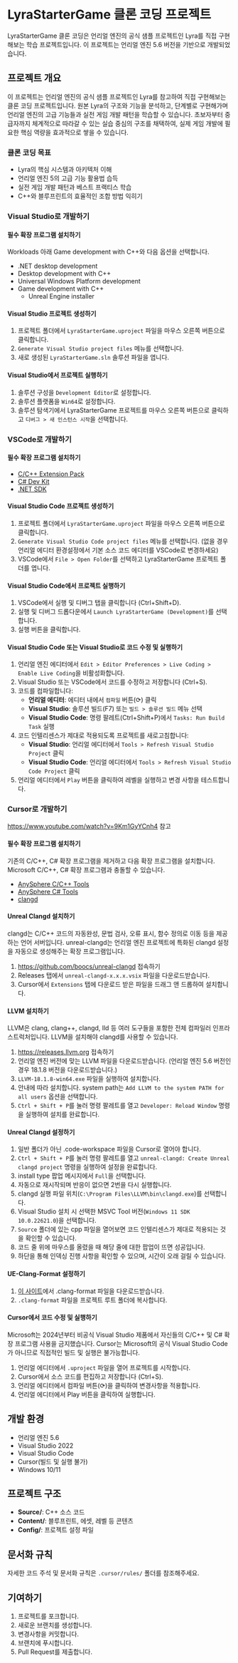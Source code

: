 # LyraStarterGame 클론 코딩 프로젝트

LyraStarterGame 클론 코딩은 언리얼 엔진의 공식 샘플 프로젝트인 Lyra를 직접 구현해보는 학습 프로젝트입니다. 이 프로젝트는 언리얼 엔진 5.6 버전을 기반으로 개발되었습니다.

## 프로젝트 개요

이 프로젝트는 언리얼 엔진의 공식 샘플 프로젝트인 Lyra를 참고하여 직접 구현해보는 클론 코딩 프로젝트입니다. 원본 Lyra의 구조와 기능을 분석하고, 단계별로 구현해가며 언리얼 엔진의 고급 기능들과 실전 게임 개발 패턴을 학습할 수 있습니다. 초보자부터 중급자까지 체계적으로 따라갈 수 있는 실습 중심의 구조를 채택하여, 실제 게임 개발에 필요한 핵심 역량을 효과적으로 쌓을 수 있습니다.

### 클론 코딩 목표

- Lyra의 핵심 시스템과 아키텍처 이해
- 언리얼 엔진 5의 고급 기능 활용법 습득
- 실전 게임 개발 패턴과 베스트 프랙티스 학습
- C++와 블루프린트의 효율적인 조합 방법 익히기

### Visual Studio로 개발하기

#### 필수 확장 프로그램 설치하기

Workloads 아래 Game development with C++와 다음 옵션을 선택합니다.

- .NET desktop development
- Desktop development with C++
- Universal Windows Platform development
- Game development with C++
  - Unreal Engine installer

#### Visual Studio 프로젝트 생성하기

1. 프로젝트 폴더에서 `LyraStarterGame.uproject` 파일을 마우스 오른쪽 버튼으로 클릭합니다.
2. `Generate Visual Studio project files` 메뉴를 선택합니다.
3. 새로 생성된 `LyraStarterGame.sln` 솔루션 파일을 엽니다.

#### Visual Studio에서 프로젝트 실행하기

1. 솔루션 구성을 `Development Editor`로 설정합니다.
2. 솔루션 플랫폼을 `Win64`로 설정합니다.
3. 솔루션 탐색기에서 LyraStarterGame 프로젝트를 마우스 오른쪽 버튼으로 클릭하고 `디버그 > 새 인스턴스 시작`을 선택합니다.

### VSCode로 개발하기

#### 필수 확장 프로그램 설치하기

- [C/C++ Extension Pack](https://marketplace.visualstudio.com/items?itemName=ms-vscode.cpptools-extension-pack)
- [C# Dev Kit](https://marketplace.visualstudio.com/items?itemName=ms-dotnettools.csdevkit)
- [.NET SDK](https://dotnet.microsoft.com/ko-kr/download)

#### Visual Studio Code 프로젝트 생성하기

1. 프로젝트 폴더에서 `LyraStarterGame.uproject` 파일을 마우스 오른쪽 버튼으로 클릭합니다.
2. `Generate Visual Studio Code project files` 메뉴를 선택합니다. (없을 경우 언리얼 에디터 환경설정에서 기본 소스 코드 에디터를 VSCode로 변경하세요)
3. VSCode에서 `File > Open Folder`를 선택하고 LyraStarterGame 프로젝트 폴더를 엽니다.

#### Visual Studio Code에서 프로젝트 실행하기

1. VSCode에서 실행 및 디버그 탭을 클릭합니다 (Ctrl+Shift+D).
2. 실행 및 디버그 드롭다운에서 `Launch LyraStarterGame (Development)`를 선택합니다.
3. 실행 버튼을 클릭합니다.

#### Visual Studio Code 또는 Visual Studio로 코드 수정 및 실행하기

1. 언리얼 엔진 에디터에서 `Edit > Editor Preferences > Live Coding > Enable Live Coding`을 비활성화합니다.
2. Visual Studio 또는 VSCode에서 코드를 수정하고 저장합니다 (Ctrl+S).
3. 코드를 컴파일합니다:
   - **언리얼 에디터**: 에디터 내에서 `컴파일` 버튼(⟳) 클릭
   - **Visual Studio**: 솔루션 빌드(F7) 또는 `빌드 > 솔루션 빌드` 메뉴 선택
   - **Visual Studio Code**: 명령 팔레트(Ctrl+Shift+P)에서 `Tasks: Run Build Task` 실행
4. 코드 인텔리센스가 제대로 적용되도록 프로젝트를 새로고침합니다:
   - **Visual Studio**: 언리얼 에디터에서 `Tools > Refresh Visual Studio Project` 클릭
   - **Visual Studio Code**: 언리얼 에디터에서 `Tools > Refresh Visual Studio Code Project` 클릭
5. 언리얼 에디터에서 `Play` 버튼을 클릭하여 레벨을 실행하고 변경 사항을 테스트합니다.

### Cursor로 개발하기

https://www.youtube.com/watch?v=9Km1GyYCnh4 참고

#### 필수 확장 프로그램 설치하기

기존의 C/C++, C# 확장 프로그램을 제거하고 다음 확장 프로그램을 설치합니다. Microsoft C/C++, C# 확장 프로그램과 충돌할 수 있습니다.

- [AnySphere C/C++ Tools](https://marketplace.cursorapi.com/items/?itemName=anysphere.cpptools)
- [AnySphere C# Tools](https://marketplace.cursorapi.com/items/?itemName=anysphere.csharp)
- [clangd](https://marketplace.cursorapi.com/items/?itemName=llvm-vs-code-extensions.vscode-clangd)

#### Unreal Clangd 설치하기

clangd는 C/C++ 코드의 자동완성, 문법 검사, 오류 표시, 함수 정의로 이동 등을 제공하는 언어 서버입니다. unreal-clangd는 언리얼 엔진 프로젝트에 특화된 clangd 설정을 자동으로 생성해주는 확장 프로그램입니다.

1. https://github.com/boocs/unreal-clangd 접속하기
2. Releases 탭에서 `unreal-clangd-x.x.x.vsix` 파일을 다운로드받습니다.
3. Cursor에서 `Extensions` 탭에 다운로드 받은 파일을 드래그 앤 드롭하여 설치합니다.

#### LLVM 설치하기

LLVM은 clang, clang++, clangd, lld 등 여러 도구들을 포함한 전체 컴파일러 인프라스트럭처입니다. LLVM을 설치해야 clangd를 사용할 수 있습니다.

1. https://releases.llvm.org 접속하기
2. 언리얼 엔진 버전에 맞는 LLVM 파일을 다운로드받습니다. (언리얼 엔진 5.6 버전인 경우 18.1.8 버전을 다운로드받습니다.)
3. `LLVM-18.1.8-win64.exe` 파일을 실행하여 설치합니다.
4. 안내에 따라 설치합니다. system path는 `Add LLVM to the system PATH for all users` 옵션을 선택합니다.
5. `Ctrl + Shift + P`를 눌러 명령 팔레트를 열고 `Developer: Reload Window` 명령을 실행하여 설치를 완료합니다.

#### Unreal Clangd 설정하기

1. 일반 폴더가 아닌 .code-workspace 파일을 Cursor로 열어야 합니다.
2. `Ctrl + Shift + P`를 눌러 명령 팔레트를 열고 `unreal-clangd: Create Unreal clangd project` 명령을 실행하여 설정을 완료합니다.
3. install type 팝업 메시지에서 `Full`을 선택합니다.
4. 자동으로 재시작되며 반응이 없으면 2번을 다시 실행합니다.
5. clangd 실행 파일 위치(`C:\Program Files\LLVM\bin\clangd.exe`)를 선택합니다.
6. Visual Studio 설치 시 선택한 MSVC Tool 버전(`Windows 11 SDK 10.0.22621.0`)을 선택합니다.
7. `Source` 폴더에 있는 cpp 파일을 열어보면 코드 인텔리센스가 제대로 적용되는 것을 확인할 수 있습니다.
8. 코드 줄 위에 마우스를 올렸을 때 해당 줄에 대한 팝업이 뜨면 성공입니다.
9. 하단을 통해 인덱싱 진행 사항을 확인할 수 있으며, 시간이 오래 걸릴 수 있습니다.

#### UE-Clang-Format 설정하기

1. [이 사이트](https://github.com/TensorWorks/UE-Clang-Format/blob/main/.clang-format)에서 .clang-format 파일을 다운로드받습니다.
2. `.clang-format` 파일을 프로젝트 루트 폴더에 복사합니다.

#### Cursor에서 코드 수정 및 실행하기

Microsoft는 2024년부터 비공식 Visual Studio 제품에서 자신들의 C/C++ 및 C# 확장 프로그램 사용을 금지했습니다. Cursor는 Microsoft의 공식 Visual Studio Code가 아니므로 직접적인 빌드 및 실행은 불가능합니다.

1. 언리얼 에디터에서 `.uproject` 파일을 열어 프로젝트를 시작합니다.
2. Cursor에서 소스 코드를 편집하고 저장합니다 (Ctrl+S).
3. 언리얼 에디터에서 컴파일 버튼(⟳)을 클릭하여 변경사항을 적용합니다.
4. 언리얼 에디터에서 Play 버튼을 클릭하여 실행합니다.

## 개발 환경

- 언리얼 엔진 5.6
- Visual Studio 2022
- Visual Studio Code
- Cursor(빌드 및 실행 불가)
- Windows 10/11

## 프로젝트 구조

- **Source/**: C++ 소스 코드
- **Content/**: 블루프린트, 에셋, 레벨 등 콘텐츠
- **Config/**: 프로젝트 설정 파일

## 문서화 규칙

자세한 코드 주석 및 문서화 규칙은 `.cursor/rules/` 폴더를 참조해주세요.

## 기여하기

1. 프로젝트를 포크합니다.
2. 새로운 브랜치를 생성합니다.
3. 변경사항을 커밋합니다.
4. 브랜치에 푸시합니다.
5. Pull Request를 제출합니다.
